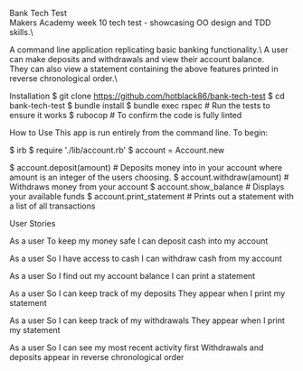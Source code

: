 Bank Tech Test\
Makers Academy week 10 tech test - showcasing OO design and TDD skills.\

A command line application replicating basic banking functionality.\ 
A user can make deposits and withdrawals and view their account balance.\
They can also view a statement containing the above features printed in reverse chronological order.\

Installation
$ git clone https://github.com/hotblack86/bank-tech-test
$ cd bank-tech-test
$ bundle install
$ bundle exec rspec # Run the tests to ensure it works
$ rubocop # To confirm the code is fully linted


How to Use
This app is run entirely from the command line. To begin:

$ irb
$ require './lib/account.rb'
$ account = Account.new

$ account.deposit(amount) # Deposits money into in your account where amount is an integer of the users choosing.
$ account.withdraw(amount) # Withdraws money from your account
$ account.show_balance # Displays your available funds
$ account.print_statement # Prints out a statement with a list of all transactions

User Stories

As a user
To keep my money safe
I can deposit cash into my account

As a user
So I have access to cash
I can withdraw cash from my account

As a user 
So I find out my account balance
I can print a statement

As a user
So I can keep track of my deposits
They appear when I print my statement

As a user 
So I can keep track of my withdrawals
They appear when I print my statement

As a user
So I can see my most recent activity first
Withdrawals and deposits appear in reverse chronological order
